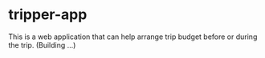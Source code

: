 # tripper-app
This is a web application that can help arrange  trip budget before or during the trip.
(Building ...)
